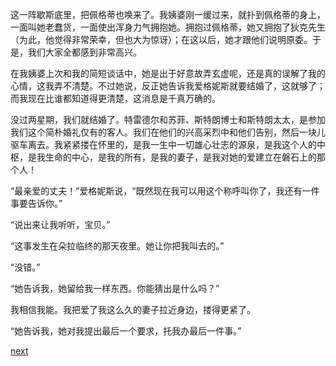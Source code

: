 
这一阵歇斯底里，把佩格蒂也唤来了。我姨婆刚一缓过来，就扑到佩格蒂的身上，一面叫她老蠢货，一面使出浑身力气拥抱她。拥抱过佩格蒂，她又拥抱了狄克先生（为此，他觉得非常荣幸，但也大为惊讶）；在这以后，她才跟他们说明原委。于是，我们大家全都感到非常高兴。

在我姨婆上次和我的简短谈话中，她是出于好意故弄玄虚呢，还是真的误解了我的心情，这我弄不清楚。不过她说，反正她告诉我爱格妮斯就要结婚了，这就够了；而我现在比谁都知道得更清楚，这消息是千真万确的。

没过两星期，我们就结婚了。特雷德尔和苏菲、斯特朗博士和斯特朗太太，是参加我们这个简朴婚礼仅有的客人。我们在他们的兴高采烈中和他们告别，然后一块儿驱车离去。我紧紧搂在怀里的，是我一生中一切雄心壮志的源泉，是我这个人的中枢，是我生命的中心，是我的所有，是我的妻子，是我对她的爱建立在磐石上的那个人！

“最亲爱的丈夫！”爱格妮斯说，“既然现在我可以用这个称呼叫你了，我还有一件事要告诉你。”

“说出来让我听听，宝贝。”

“这事发生在朵拉临终的那天夜里。她让你把我叫去的。”

“没错。”

“她告诉我，她留给我一样东西。你能猜出是什么吗？”

我相信我能。我把爱了我这么久的妻子拉近身边，搂得更紧了。

“她告诉我，她对我提出最后一个要求，托我办最后一件事。”

[next](page769)